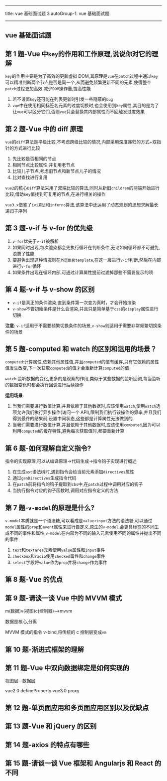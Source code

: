 <!--
 * @LineStart: -------------------------------------------
 * @Copyright: © 2020, itclanCoder. All rights reserved.
 * @LineEnd: ----------------------------------------------
 * @Product:
 * @Mode Name:
 * @Autor: vxPublic:itclanCoder
 * @Date: 2020-09-13 17:40:58
 * @Version: xxx.v1.0
 * @LastEditors: 川川
 * @LastEditTime: 2021-04-11 14:32:24
 * @Description:
-->

---

title: vue 基础面试题 3
autoGroup-1: vue 基础面试题

---

## vue 基础面试题

<TOC />

## 第 1 题-Vue 中`key`的作用和工作原理,说说你对它的理解

`key`的作用主要是为了高效的更新虚拟 DOM,其原理是`vue`在`patch`过程中通过`key`可以精准判断两个节点是否是同一个,从而避免频繁更新不同的元素,使得整个`patch`过程更加高效,减少`DOM`操作量,提高性能

1. 若不设置`key`还可能在列表更新时引发一些隐蔽的`bug`
2. `vue`中在使用相同标签名元素的过度切换时,也会使用到`key`属性,其目的是为了让`vue`可以区分它们,否则`vue`只会替换其内部属性而不回触发过度效果

## 第 2 题-Vue 中的 diff 原理

`vue`的`diff`算法是平级比较,不考虑跨级比较的情况,内部采用深度递归的方式+双指针的方式进行比较

1. 先比较是否相同的节点
2. 相同节点比较属性,并复用老节点
3. 比较儿子节点,考虑旧节点和新节点儿子的情况
4. 比对查找进行复用

`vue2`的核心`Diff`算法采用了双端比较的算法,同时从新旧`children`的两端开始进行比较,借助`key`值找到可复用的节点,在进行相关的操作

`vue3.x`借鉴了`ivi算法`和`inferno`算法,该算法中还运用了动态规划的思想求解最长递归子序列

## 第 3 题-v-if 与 v-for 的优先级

1. `v-for`优先于`v-if`被解析
2. 如果同时出现,每次渲染都会先执行循环在判断条件,无论如何循环都不可避免,浪费了性能
3. 要避免出现这种情况则在`外层嵌套template`,在这一层进行`v-if`判断,然后在内部进行`v-for`循环
4. 如果条件出现在循环内部,可通过计算属性提前过滤掉那些不需要显示的项

## 第 4 题-v-if 与 v-show 的区别

- `v-if`是真正的条件渲染,直到条件第一次变为真时，才会开始渲染
- `v-show`不管初始条件是什么会渲染,并且只是简单基于`css`的`display`属性进行切换

**注意**: `v-if`适用于不需要频繁切换条件的场景,`v-show`则适用于需要非常频繁切换条件的场景

## 第 5 题-computed 和 watch 的区别和运用的场景？

`computed`:计算属性,依赖其他属性值,并且`computed`的值有缓存,只有它依赖的属性值发生改变,下一次获取`computed`的值才会重新计算`computed`的值

`watch`:监听数据的变化,更多的是观察的作用,类似于某些数据的监听回调,每当监听的数据变化时都会执行回调进行后续操作

**运用场景**:

1. 当我们需要进行数值计算,并且依赖于其他数据时,应该使用`watch`,使用`watch`选项允许我们执行异步操作(访问一个 API),限制我们执行该操作的频率,并且我们得到最终的结果前,设置中间状态,这些都是计算属性无法做到的
2. 当我们需要进行数值计算,并且依赖于其他数据时,应该使用`computed`,因为可以利用`computed`的缓存特性,避免每次获取值时,都要重新计算

## 第 6 题-如何理解自定义指令?

指令的实现原理,可以从编译原理->代码生成->指令钩子实现进行概述

1. 在生成`ast`语法树时,遇到指令会给当前元素添加`directives`属性
2. 通过`genDirectives`生成指令代码
3. 在`patch`前将指令的钩子提取到`cbs`中,在`patch`过程中调用对应的钩子
4. 当执行指令对应的钩子函数时,调用对应指令定义的方法

## 第 7 题-`v-model`的原理是什么?

`v-model`本质就是一个语法糖,可以看成是`value+input`方法的语法糖,可以通过`model`属性的`prop`和`event`属性来进行自定义,原生的`v-model`,会更具标签的不同生成不同的事件和属性,`v-model`在内部为不同的输入元素使用不同的属性并抛出不同的事件

1. `text`和`textarea`元素使用`value`属性和`input`事件
2. `checkbox`和`radio`使用`checked`属性和`change`事件
3. `select`字段将`value`作为`prop`并将`change`作为事件

## 第 8 题-Vue 的优点

## 第 9 题-请谈一谈 Vue 中的 MVVM 模式

m(数据)v(视图)c(控制器)-->mvvm

数据是核心,分离

MVVM 模式的指令 v-bind,将传统的 c 控制层变成`vm`

## 第 10 题-渐进式框架的理解

## 第 11 题-Vue 中双向数据绑定是如何实现的

视图层--数据层

vue2.0 defineProperty
vue3.0 proxy

## 第 12 题-单页面应用和多页面应用区别以及优缺点

## 第 13 题-Vue 和 jQuery 的区别

## 第 14 题-axios 的特点有哪些

## 第 15 题-请谈一谈 Vue 框架和 Angularjs 和 React 的不同
